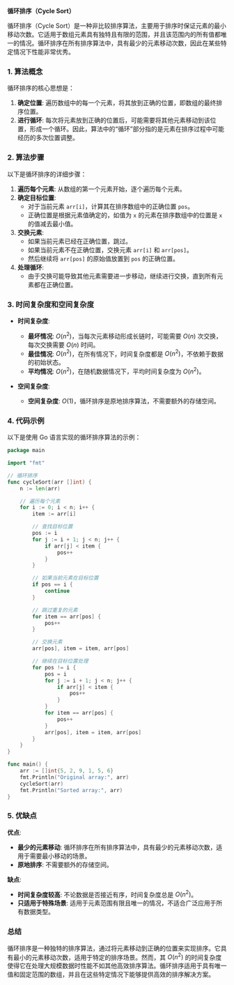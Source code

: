**循环排序（Cycle Sort）**

循环排序（Cycle Sort）是一种非比较排序算法，主要用于排序时保证元素的最小移动次数。它适用于数组元素具有独特且有限的范围，并且该范围内的所有值都唯一的情况。循环排序在所有排序算法中，具有最少的元素移动次数，因此在某些特定情况下性能非常优秀。

### 1. 算法概念

循环排序的核心思想是：
1. **确定位置**: 遍历数组中的每一个元素，将其放到正确的位置，即数组的最终排序位置。
2. **进行循环**: 每次将元素放到正确的位置后，可能需要将其他元素移动到该位置，形成一个循环。因此，算法中的“循环”部分指的是元素在排序过程中可能经历的多次位置调整。

### 2. 算法步骤

以下是循环排序的详细步骤：

1. **遍历每个元素**: 从数组的第一个元素开始，逐个遍历每个元素。
2. **确定目标位置**:
   - 对于当前元素 `arr[i]`，计算其在排序数组中的正确位置 `pos`。
   - 正确位置是根据元素值确定的，如值为 `x` 的元素在排序数组中的位置是 `x` 的值减去最小值。
3. **交换元素**:
   - 如果当前元素已经在正确位置，跳过。
   - 如果当前元素不在正确位置，交换元素 `arr[i]` 和 `arr[pos]`。
   - 然后继续将 `arr[pos]` 的原始值放置到 `pos` 的正确位置。
4. **处理循环**:
   - 由于交换可能导致其他元素需要进一步移动，继续进行交换，直到所有元素都在正确位置。

### 3. 时间复杂度和空间复杂度

- **时间复杂度**:
  - **最坏情况**: $O(n^2)$，当每次元素移动形成长链时，可能需要 $O(n)$ 次交换，每次交换需要 $O(n)$ 时间。
  - **最佳情况**: $O(n^2)$，在所有情况下，时间复杂度都是 $O(n^2)$，不依赖于数据的初始状态。
  - **平均情况**: $O(n^2)$，在随机数据情况下，平均时间复杂度为 $O(n^2)$。

- **空间复杂度**:
  - **空间复杂度**: $O(1)$，循环排序是原地排序算法，不需要额外的存储空间。

### 4. 代码示例

以下是使用 Go 语言实现的循环排序算法的示例：

```go
package main

import "fmt"

// 循环排序
func cycleSort(arr []int) {
    n := len(arr)

    // 遍历每个元素
    for i := 0; i < n; i++ {
        item := arr[i]

        // 查找目标位置
        pos := i
        for j := i + 1; j < n; j++ {
            if arr[j] < item {
                pos++
            }
        }

        // 如果当前元素在目标位置
        if pos == i {
            continue
        }

        // 跳过重复的元素
        for item == arr[pos] {
            pos++
        }

        // 交换元素
        arr[pos], item = item, arr[pos]

        // 继续在目标位置处理
        for pos != i {
            pos = i
            for j := i + 1; j < n; j++ {
                if arr[j] < item {
                    pos++
                }
            }
            for item == arr[pos] {
                pos++
            }
            arr[pos], item = item, arr[pos]
        }
    }
}

func main() {
    arr := []int{5, 2, 9, 1, 5, 6}
    fmt.Println("Original array:", arr)
    cycleSort(arr)
    fmt.Println("Sorted array:", arr)
}
```

### 5. 优缺点

**优点**:
- **最少的元素移动**: 循环排序在所有排序算法中，具有最少的元素移动次数，适用于需要最小移动的场景。
- **原地排序**: 不需要额外的存储空间。

**缺点**:
- **时间复杂度较高**: 不论数据是否接近有序，时间复杂度总是 $O(n^2)$。
- **只适用于特殊场景**: 适用于元素范围有限且唯一的情况，不适合广泛应用于所有数据类型。

### 总结

循环排序是一种独特的排序算法，通过将元素移动到正确的位置来实现排序。它具有最小的元素移动次数，适用于特定的排序场景。然而，其 $O(n^2)$ 的时间复杂度使得它在处理大规模数据时性能不如其他高效排序算法。循环排序适用于具有唯一值和固定范围的数组，并且在这些特定情况下能够提供高效的排序解决方案。